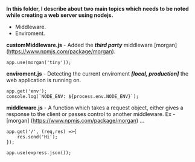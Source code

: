 **In this folder, I describe about two main topics which needs to be noted while creating a web server using nodejs.**

- Middleware.
- Enviroment. 

**customMiddleware.js**
    - Added the ***third party*** middleware [morgan] (https://www.npmjs.com/package/morgan).

```
app.use(morgan('tiny'));
```

**enviroment.js**
    - Detecting the current enviroment ***[local, production]*** the web application is running on.

```
app.get('env');
console.log(`NODE_ENV: ${process.env.NODE_ENV}`);
```

**middleware.js**
    - A function which takes a request object, either gives a response to the client or passes
      control to another middleware.
      Ex - [morgan] (https://www.npmjs.com/package/morgan) ...

```
app.get('/', (req,res) =>{
    res.send('Hi');
});

app.use(express.json());
```